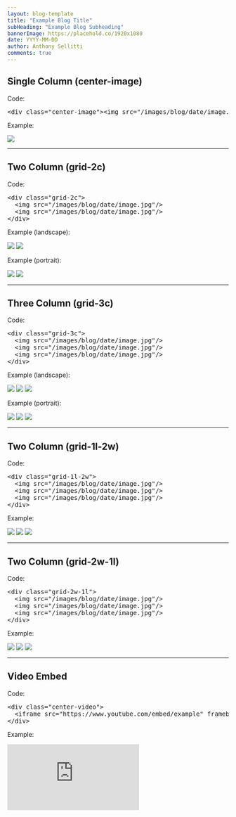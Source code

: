 ```yaml
---
layout: blog-template
title: "Example Blog Title"
subHeading: "Example Blog Subheading"
bannerImage: https://placehold.co/1920x1080
date: YYYY-MM-DD
author: Anthony Sellitti
comments: true
---
```


<h2>Single Column (center-image)</h2>

Code:

<pre>
&lt;div class="center-image"&gt;&lt;img src="/images/blog/date/image.jpg"/&gt;&lt;/div&gt;
</pre>

Example:

<div class="center-image"><img src="https://placehold.co/1920x1080" /></div>

<hr/>

<h2>Two Column (grid-2c)</h2>

Code:

<pre>
&lt;div class="grid-2c"&gt;
  &lt;img src="/images/blog/date/image.jpg"/&gt;
  &lt;img src="/images/blog/date/image.jpg"/&gt;
&lt;/div&gt;
</pre>

Example (landscape):

<div class="grid-2c">
  <img src="https://placehold.co/1920x1080" />
  <img src="https://placehold.co/1920x1080" />
</div>

Example (portrait):

<div class="grid-2c">
  <img src="https://placehold.co/1080x1920" />
  <img src="https://placehold.co/1080x1920" />
</div>

<hr/>

<h2>Three Column (grid-3c)</h2>

Code:

<pre>
&lt;div class="grid-3c"&gt;
  &lt;img src="/images/blog/date/image.jpg"/&gt;
  &lt;img src="/images/blog/date/image.jpg"/&gt;
  &lt;img src="/images/blog/date/image.jpg"/&gt;
&lt;/div&gt;
</pre>

Example (landscape):

<div class="grid-3c">
  <img src="https://placehold.co/1920x1080" />
  <img src="https://placehold.co/1920x1080" />
  <img src="https://placehold.co/1920x1080" />
</div>

Example (portrait):

<div class="grid-3c">
  <img src="https://placehold.co/1080x1920" />
  <img src="https://placehold.co/1080x1920" />
  <img src="https://placehold.co/1080x1920" />
</div>

<hr/>

<h2>Two Column (grid-1l-2w)</h2>

Code:

<pre>
&lt;div class="grid-1l-2w"&gt;
  &lt;img src="/images/blog/date/image.jpg"/&gt;
  &lt;img src="/images/blog/date/image.jpg"/&gt;
  &lt;img src="/images/blog/date/image.jpg"/&gt;
&lt;/div&gt;
</pre>

Example:

<div class="grid-1l-2w">
  <img src="https://placehold.co/1080x1920" />
  <img src="https://placehold.co/1920x1080" />
  <img src="https://placehold.co/1920x1080" />
</div>

<hr/>

<h2>Two Column (grid-2w-1l)</h2>

Code:

<pre>
&lt;div class="grid-2w-1l"&gt;
  &lt;img src="/images/blog/date/image.jpg"/&gt;
  &lt;img src="/images/blog/date/image.jpg"/&gt;
  &lt;img src="/images/blog/date/image.jpg"/&gt;
&lt;/div&gt;
</pre>

Example:

<div class="grid-2w-1l">
  <img src="https://placehold.co/1920x1080" />
  <img src="https://placehold.co/1920x1080" />
  <img src="https://placehold.co/1080x1920" />
</div>

<hr/>

<h2>Video Embed</h2>

Code:

<pre>
&lt;div class="center-video"&gt;
  &lt;iframe src="https://www.youtube.com/embed/example" frameborder="0" allowfullscreen&gt;&lt;/iframe&gt;
&lt;/div&gt;
</pre>

Example:

<div class="center-video"><iframe src="https://www.youtube.com/embed/example" frameborder="0" allowfullscreen></iframe></div>
